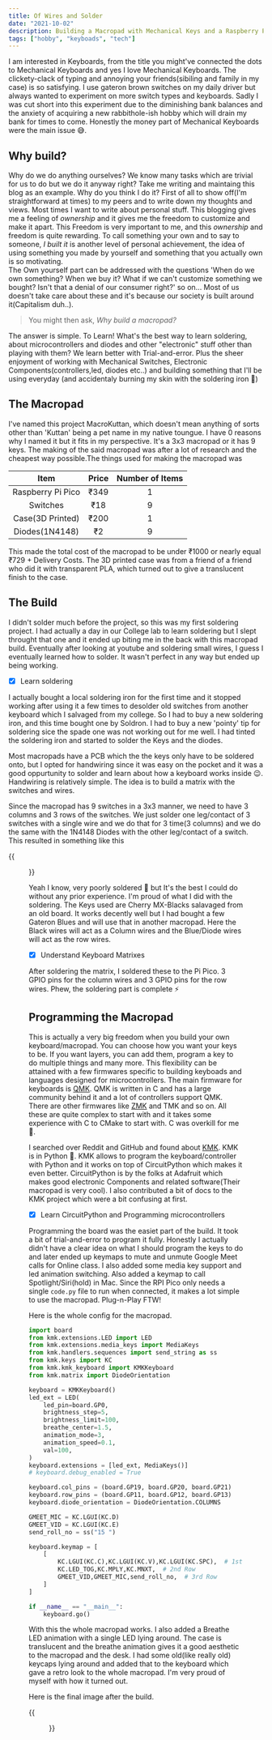 ```yaml
---
title: Of Wires and Solder
date: "2021-10-02"
description: Building a Macropad with Mechanical Keys and a Raspberry Pi Pico
tags: ["hobby", "keyboads", "tech"]
---
```


I am interested in Keyboards, from the title you might've connected the dots to Mechanical Keyboards and yes I love Mechanical Keyboards. The clickety-clack of typing and annoying your friends(sibiling and family in my case) is so satisfying. I use gateron brown switches on my daily driver but always wanted to experiment on more switch types and keyboards. Sadly I was cut short into this experiment due to the diminishing bank balances and the anxiety of acquiring a new rabbithole-ish hobby which will drain my bank for times to come. Honestly the money part of Mechanical Keyboards were the main issue :sweat_smile:.

## Why build?

Why do we do anything ourselves? We know many tasks which are trivial for us to do but we do it anyway right? Take me writing and maintaing this blog as an example. Why do you think I do it? First of all to show off(I'm straightforward at times) to my peers and to write down my thoughts and views. Most times I want to write about personal stuff. This blogging gives me a feeling of _ownership_ and it gives me the freedom to customize and make it apart. This Freedom is very important to me, and this _ownership_ and freedom is quite rewarding. To call something your own and to say to someone, _*I built it*_ is another level of personal achievement, the idea of using something you made by yourself and something that you actually own is so motivating.  
The Own yourself part can be addressed with the questions 'When do we own something? When we buy it? What if we can't customize something we bought? Isn't that a denial of our consumer right?' so on... Most of us doesn't take care about these and it's because our society is built around it(Capitalism duh..).

> You might then ask, _Why build a macropad?_

The answer is simple. To Learn! What's the best way to learn soldering, about microcontrollers and diodes and other "electronic" stuff other than playing with them? We learn better with Trial-and-error. Plus the sheer enjoyment of working with Mechanical Switches, Electronic Components(controllers,led, diodes etc..) and building something that I'll be using everyday (and accidentaly burning my skin with the soldering iron 🤪)

## The Macropad

I've named this project MacroKuttan, which doesn't mean anything of sorts other than 'Kuttan' being a pet name in my native toungue. I have 0 reasons why I named it but it fits in my perspective. It's a 3x3 macropad or it has 9 keys. The making of the said macropad was after a lot of research and the cheapest way possible.The things used for making the macropad was

|       Item        | Price | Number of Items |
| :---------------: | :---: | :-------------: |
| Raspberry Pi Pico | ₹349  |        1        |
|     Switches      |  ₹18  |        9        |
| Case(3D Printed)  | ₹200  |        1        |
|  Diodes(1N4148)   |  ₹2   |        9        |

This made the total cost of the macropad to be under ₹1000 or nearly equal ₹729 + Delivery Costs. The 3D printed case was from a friend of a friend who did it with transparent PLA, which turned out to give a translucent finish to the case.

## The Build

I didn't solder much before the project, so this was my first soldering project. I had actually a day in our College lab to learn soldering but I slept throught that one and it ended up biting me in the back with this macropad build. Eventually after looking at youtube and soldering small wires, I guess I eventually learned how to solder. It wasn't perfect in any way but ended up being working.

- [x] Learn soldering

I actually bought a local soldering iron for the first time and it stopped working after using it a few times to desolder old switches from another keyboard which I salvaged from my college. So I had to buy a new soldering iron, and this time bought one by Soldron. I had to buy a new 'pointy' tip for soldering sice the spade one was not working out for me well. I had tinted the soldering iron and started to solder the Keys and the diodes.

Most macropads have a PCB which the the keys only have to be soldered onto, but I opted for handwiring since it was easy on the pocket and it was a good oppurtunity to solder and learn about how a keyboard works inside :wink:. Handwiring is relatively simple. The idea is to build a matrix with the switches and wires.

Since the macropad has 9 switches in a 3x3 manner, we need to have 3 columns and 3 rows of the switches. We just solder one leg/contact of 3 switches with a single wire and we do that for 3 time(3 columns) and we do the same with the 1N4148 Diodes with the other leg/contact of a switch. This resulted in something like this

{{<figure src="/blog/img/solder_1.jpeg" height="50%" width="50%">}}

Yeah I know, very poorly soldered :zany_face: but It's the best I could do without any prior experience. I'm proud of what I did with the soldering. The Keys used are Cherry MX-Blacks salavaged from an old board. It works decently well but I had bought a few Gateron Blues and will use that in another macropad. Here the Black wires will act as a Column wires and the Blue/Diode wires will act as the row wires.

- [x] Understand Keyboard Matrixes

After soldering the matrix, I soldered these to the Pi Pico. 3 GPIO pins for the column wires and 3 GPIO pins for the row wires. Phew, the soldering part is complete :zap:

## Programming the Macropad

This is actually a very big freedom when you build your own keyboard/macropad. You can choose how you want your keys to be. If you want layers, you can add them, program a key to do multiple things and many more. This flexibility can be attained with a few firmwares specific to building keyboads and languages designed for microcontrollers. The main firmware for keyboards is [QMK](https://qmk.fm/). QMK is written in C and has a large community behind it and a lot of controllers support QMK. There are other firmwares like [ZMK](https://zmk.dev) and TMK and so on. All these are quite complex to start with and it takes some experience with C to CMake to start with. C was overkill for me :see_no_evil:.

I searched over Reddit and GitHub and found about [KMK](https://github.com/KMKfw/kmk_firmware). KMK is in Python :snake:. KMK allows to program the keyboard/controller with Python and it works on top of CircuitPython which makes it even better. CircuitPython is by the folks at Adafruit which makes good electronic Components and related software(Their macropad is very cool). I also contributed a bit of docs to the KMK project which were a bit confusing at first.

- [x] Learn CircuitPython and Programming microcontrollers

Programming the board was the easiet part of the build. It took a bit of trial-and-error to program it fully. Honestly I actually didn't have a clear idea on what I should program the keys to do and later ended up keymaps to mute and unmute Google Meet calls for Online class. I also added some media key support and led animation switching. Also added a keymap to call Spotlight/Siri(hold) in Mac. Since the RPI Pico only needs a single `code.py` file to run when connected, it makes a lot simple to use the macropad. Plug-n-Play FTW!

Here is the whole config for the macropad.

```python
import board
from kmk.extensions.LED import LED
from kmk.extensions.media_keys import MediaKeys
from kmk.handlers.sequences import send_string as ss
from kmk.keys import KC
from kmk.kmk_keyboard import KMKKeyboard
from kmk.matrix import DiodeOrientation

keyboard = KMKKeyboard()
led_ext = LED(
    led_pin=board.GP0,
    brightness_step=5,
    brightness_limit=100,
    breathe_center=1.5,
    animation_mode=3,
    animation_speed=0.1,
    val=100,
)
keyboard.extensions = [led_ext, MediaKeys()]
# keyboard.debug_enabled = True

keyboard.col_pins = (board.GP19, board.GP20, board.GP21)
keyboard.row_pins = (board.GP11, board.GP12, board.GP13)
keyboard.diode_orientation = DiodeOrientation.COLUMNS

GMEET_MIC = KC.LGUI(KC.D)
GMEET_VID = KC.LGUI(KC.E)
send_roll_no = ss("15 ")

keyboard.keymap = [
    [
        KC.LGUI(KC.C),KC.LGUI(KC.V),KC.LGUI(KC.SPC),  # 1st row
        KC.LED_TOG,KC.MPLY,KC.MNXT,  # 2nd Row
        GMEET_VID,GMEET_MIC,send_roll_no,  # 3rd Row
    ]
]

if __name__ == "__main__":
    keyboard.go()
```

With this the whole macropad works. I also added a Breathe LED animation with a single LED lying around. The case is translucent and the breathe animation gives it a good aesthetic to the macropad and the desk. I had some old(like really old) keycaps lying around and added that to the keyboard which gave a retro look to the whole macropad. I'm very proud of myself with how it turned out.

Here is the final image after the build.

{{<figure src="/blog/img/mp_1.jpeg" height="50%" width="50%">}}
